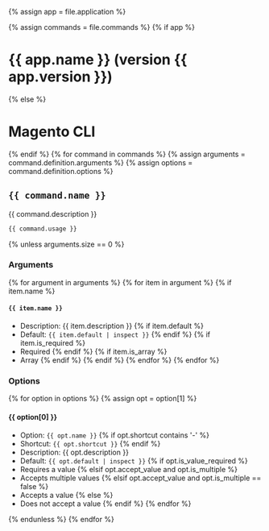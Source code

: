 {% assign app = file.application %}

{% assign commands = file.commands %}
{% if app %}
# {{ app.name }} (version {{ app.version }})
{% else %}
# Magento CLI
{% endif %}
{% for command in commands %}
  {% assign arguments = command.definition.arguments %}
  {% assign options = command.definition.options %}

## `{{ command.name }}`

{{ command.description }}

```bash
{{ command.usage }}
```

  {% unless arguments.size == 0 %}

### Arguments

  {% for argument in arguments %}
  {% for item in argument %}
  {% if item.name %}

#### `{{ item.name }}`

- Description: {{ item.description }}
  {% if item.default %}
- Default: `{{ item.default | inspect }}`
  {% endif %}
  {% if item.is_required %}
- Required
  {% endif %}
  {% if item.is_array %}
- Array
  {% endif %}
  {% endif %}
  {% endfor %}
  {% endfor %}

### Options

 {% for option in options %}
 {% assign opt = option[1] %}
#### {{ option[0] }}

- Option: `{{ opt.name }}`
{% if opt.shortcut contains '-' %}
- Shortcut: `{{ opt.shortcut }}`
{% endif %}
- Description: {{ opt.description }}
- Default: `{{ opt.default | inspect }}`
{% if opt.is_value_required %}
- Requires a value
{% elsif opt.accept_value and opt.is_multiple %}
- Accepts multiple values
{% elsif opt.accept_value and opt.is_multiple == false %}
- Accepts a value
{% else %}
- Does not accept a value
{% endif %}
{% endfor %}

{% endunless %}
{% endfor %}